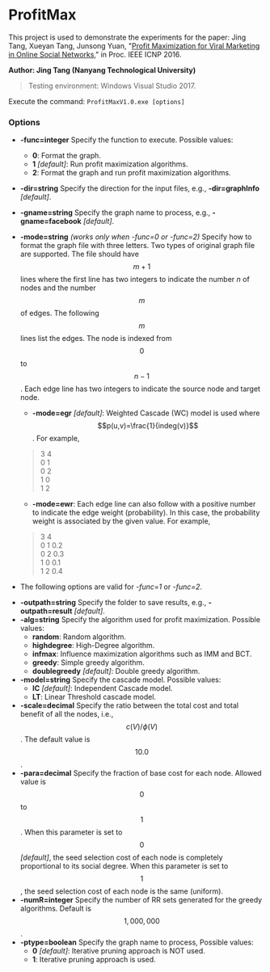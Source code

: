 # ProfitMax
This project is used to demonstrate the experiments for the paper: Jing Tang, Xueyan Tang, Junsong Yuan, "[Profit Maximization for Viral Marketing in Online Social Networks,](http://ieeexplore.ieee.org/document/7784445/)" in Proc. IEEE ICNP 2016.

**Author: Jing Tang (Nanyang Technological University)**
>Testing environment: Windows Visual Studio 2017.

Execute the command: `ProfitMaxV1.0.exe [options]`
### Options
- **-func=integer**
	Specify the function to execute. Possible values:
	+ **0**: Format the graph.
	+ **1** *[default]*: Run profit maximization algorithms.
	+ **2**: Format the graph and run profit maximization algorithms.
- **-dir=string**
Specify the direction for the input files, e.g., **-dir=graphInfo** *[default]*.
- **-gname=string**
	Specify the graph name to process, e.g., **-gname=facebook** *[default]*.
- **-mode=string** *(works only when -func=0 or -func=2)*
	Specify how to format the graph file with three letters. Two types of original graph file are supported. The file should have $$m+1$$ lines where the first line has two integers to indicate the number $n$ of nodes and the number $$m$$ of edges. The following $$m$$ lines list the edges. The node is indexed from $$0$$ to $$n-1$$. Each edge line has two integers to indicate the source node and target node. 
	+ **-mode=egr** *[default]*: Weighted Cascade (WC) model is used where $$p(u,v)=\frac{1}{indeg(v)}$$. For example,
    >3 4\
    0 1\
    0 2\
    1 0\
    1 2
    
    + **-mode=ewr**: Each edge line can also follow with a positive number to indicate the edge weight (probability). In this case, the probability weight is associated by the given value. For example,
    >3 4\
    0 1 0.2\
    0 2 0.3\
    1 0 0.1\
    1 2 0.4

+ The following options are valid for *-func=1* or *-func=2*.
- **-outpath=string**
	Specify the folder to save results, e.g., **-outpath=result** *[default]*.
- **-alg=string**
	Specify the algorithm used for profit maximization. Possible values:
	+ **random**: Random algorithm.
	+ **highdegree**: High-Degree algorithm.
	+ **infmax**: Influence maximization algorithms such as IMM and BCT.
	+ **greedy**: Simple greedy algorithm.
	+ **doublegreedy** *[default]*: Double greedy algorithm.
- **-model=string**
	Specify the cascade model. Possible values:
	+ **IC** *[default]*: Independent Cascade model.
	+ **LT**: Linear Threshold cascade model.
- **-scale=decimal**
	Specify the ratio between the total cost and total benefit of all the nodes, i.e., $$c(V)/\phi(V)$$. The default value is $$10.0$$.
- **-para=decimal**
	Specify the fraction of base cost for each node. Allowed value is $$0$$ to $$1$$. When this parameter is set to $$0$$ *[default]*, the seed selection cost of each node is completely proportional to its social degree. When this parameter is set to $$1$$, the seed selection cost of each node is the same (uniform).
- **-numR=integer**
	Specify the number of RR sets generated for the greedy algorithms. Default is $$1,000,000$$.
- **-ptype=boolean**
	Specify the graph name to process, Possible values:
	+ **0** *[default]*: Iterative pruning approach is NOT used.
	+ **1**: Iterative pruning approach is used.

